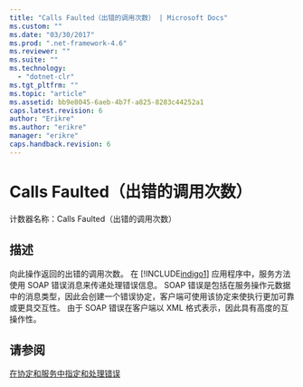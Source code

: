 ```yaml
---
title: "Calls Faulted（出错的调用次数） | Microsoft Docs"
ms.custom: ""
ms.date: "03/30/2017"
ms.prod: ".net-framework-4.6"
ms.reviewer: ""
ms.suite: ""
ms.technology: 
  - "dotnet-clr"
ms.tgt_pltfrm: ""
ms.topic: "article"
ms.assetid: bb9e8045-6aeb-4b7f-a825-8283c44252a1
caps.latest.revision: 6
author: "Erikre"
ms.author: "erikre"
manager: "erikre"
caps.handback.revision: 6
---
```

# Calls Faulted（出错的调用次数）
计数器名称：Calls Faulted（出错的调用次数）  
  
## 描述  
 向此操作返回的出错的调用次数。  在 [!INCLUDE[indigo1](../../../../../includes/indigo1-md.md)] 应用程序中，服务方法使用 SOAP 错误消息来传递处理错误信息。  SOAP 错误是包括在服务操作元数据中的消息类型，因此会创建一个错误协定，客户端可使用该协定来使执行更加可靠或更具交互性。  由于 SOAP 错误在客户端以 XML 格式表示，因此具有高度的互操作性。  
  
## 请参阅  
 [在协定和服务中指定和处理错误](../../../../../docs/framework/wcf/specifying-and-handling-faults-in-contracts-and-services.md)